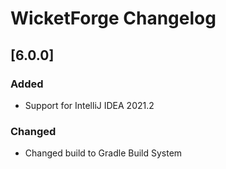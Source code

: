 <!-- Keep a Changelog guide -> https://keepachangelog.com -->

# WicketForge Changelog

## [6.0.0]
### Added
- Support for IntelliJ IDEA 2021.2

### Changed
- Changed build to Gradle Build System
